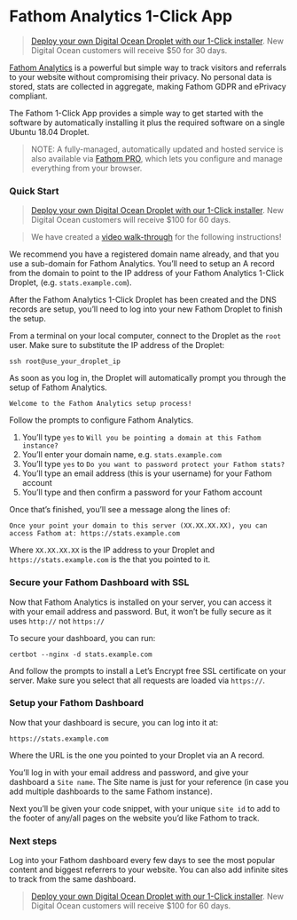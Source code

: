 # Fathom Analytics 1-Click App

> [Deploy your own Digital Ocean Droplet with our 1-Click installer](https://marketplace.digitalocean.com/apps/fathom-analytics?action=deploy&refcode=a36c0e8abd93). New Digital Ocean customers will receive $50 for 30 days.

[Fathom Analytics](https://usefathom.com) is a powerful but simple way to track visitors and referrals to your website without compromising their privacy. No personal data is stored, stats are collected in aggregate, making Fathom GDPR and ePrivacy compliant.

The Fathom 1-Click App provides a simple way to get started with the software by automatically installing it plus the required software on a single Ubuntu 18.04 Droplet.

> NOTE: A fully-managed, automatically updated and hosted service is also available via [Fathom PRO](https://usefathom.com), which lets you configure and manage everything from your browser.

### Quick Start

> [Deploy your own Digital Ocean Droplet with our 1-Click installer](https://marketplace.digitalocean.com/apps/fathom-analytics?action=deploy&refcode=a36c0e8abd93). New Digital Ocean customers will receive $100 for 60 days.

> We have created a [video walk-through](https://www.youtube.com/watch?v=KE0NKODYEAM) for the following instructions!

We recommend you have a registered domain name already, and that you use a sub-domain for Fathom Analytics. You’ll need to setup an A record from the domain to point to the IP address of your Fathom Analytics 1-Click Droplet, (e.g. `stats.example.com`).

After the Fathom Analytics 1-Click Droplet has been created and the DNS records are setup, you’ll need to log into your new Fathom Droplet to finish the setup.

From a terminal on your local computer, connect to the Droplet as the `root` user. Make sure to substitute the IP address of the Droplet:

```ssh root@use_your_droplet_ip```

As soon as you log in, the Droplet will automatically prompt you through the setup of Fathom Analytics.

```Welcome to the Fathom Analytics setup process!```

Follow the prompts to configure Fathom Analytics.

1. You’ll type `yes` to `Will you be pointing a domain at this Fathom instance?`
2. You’ll enter your domain name, e.g. `stats.example.com`
3. You’ll type `yes` to `Do you want to password protect your Fathom stats?`
4. You’ll type an email address (this is your username) for your Fathom account
5. You’ll type and then confirm a password for your Fathom account

Once that’s finished, you’ll see a message along the lines of:

```Once your point your domain to this server (XX.XX.XX.XX), you can access Fathom at: https://stats.example.com```

Where `XX.XX.XX.XX` is the IP address to your Droplet and `https://stats.example.com` is the that you pointed to it.

### Secure your Fathom Dashboard with SSL

Now that Fathom Analytics is installed on your server, you can access it with your email address and password. But, it won’t be fully secure as it uses `http://` not `https://`

To secure your dashboard, you can run: 

```certbot --nginx -d stats.example.com```

And follow the prompts to install a Let’s Encrypt free SSL certificate on your server. Make sure you select that all requests are loaded via `https://`.

### Setup your Fathom Dashboard

Now that your dashboard is secure, you can log into it at:

```https://stats.example.com```

Where the URL is the one you pointed to your Droplet via an A record.

You’ll log in with your email address and password, and give your dashboard a `Site name`. The Site name is just for your reference (in case you add multiple dashboards to the same Fathom instance).

Next you’ll be given your code snippet, with your unique `site id` to add to the footer of any/all pages on the website you’d like Fathom to track.

### Next steps

Log into your Fathom dashboard every few days to see the most popular content and biggest referrers to your website. You can also add infinite sites to track from the same dashboard.

> [Deploy your own Digital Ocean Droplet with our 1-Click installer](https://marketplace.digitalocean.com/apps/fathom-analytics?action=deploy&refcode=a36c0e8abd93). New Digital Ocean customers will receive $100 for 60 days.
